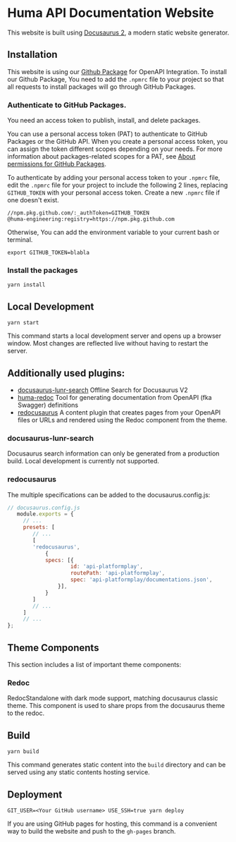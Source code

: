# Huma API Documentation Website

This website is built using [Docusaurus 2](https://docusaurus.io/), a modern static website generator.

## Installation

This website is using our [Github Package](https://github.com/huma-engineering/huma-redoc) for OpenAPI Integration. To install our Github Package, You need to add the `.npmrc` file to your project so that all requests to install packages will go through GitHub Packages.

### Authenticate to GitHub Packages.

You need an access token to publish, install, and delete packages.

You can use a personal access token (PAT) to authenticate to GitHub Packages or the GitHub API. When you create a personal access token, you can assign the token different scopes depending on your needs. For more information about packages-related scopes for a PAT, see [About permissions for GitHub Packages](https://docs.github.com/en/packages/learn-github-packages/about-permissions-for-github-packages#about-scopes-and-permissions-for-package-registries).

To authenticate by adding your personal access token to your `.npmrc` file, edit the `.npmrc` file for your project to include the following 2 lines, replacing `GITHUB_TOKEN` with your personal access token. Create a new `.npmrc` file if one doesn't exist.

```
//npm.pkg.github.com/:_authToken=GITHUB_TOKEN
@huma-engineering:registry=https://npm.pkg.github.com
```

Otherwise, You can add the environment variable to your current bash or terminal.

```
export GITHUB_TOKEN=blabla
```

### Install the packages

```
yarn install
```

## Local Development

```
yarn start
```

This command starts a local development server and opens up a browser window. Most changes are reflected live without having to restart the server.

## Additionally used plugins:

- [docusaurus-lunr-search](https://github.com/lelouch77/docusaurus-lunr-search)
Offline Search for Docusaurus V2
- [huma-redoc](https://github.com/huma-engineering/huma-redoc)
Tool for generating documentation from OpenAPI (fka Swagger) definitions
- [redocusaurus](https://github.com/rohit-gohri/redocusaurus)
A content plugin that creates pages from your OpenAPI files or URLs and rendered using the Redoc component from the theme.

### docusaurus-lunr-search

Docusaurus search information can only be generated from a production build. Local development is currently not supported. 

### redocusaurus

The multiple specifications can be added to the docusaurus.config.js:

```js
// docusaurus.config.js
   module.exports = {
     // ...
     presets: [
        // ...
        [
        'redocusaurus',
            {
            specs: [{
                    id: 'api-platformplay',
                    routePath: 'api-platformplay',
                    spec: 'api-platformplay/documentations.json',
                }],
            }
        ]
        // ...
     ]
     // ...
};
```

## Theme Components
This section includes a list of important theme components:

### Redoc
RedocStandalone with dark mode support, matching docusaurus classic theme. This component is used to share props from the docusaurus theme to the redoc.

## Build

```
yarn build
```

This command generates static content into the `build` directory and can be served using any static contents hosting service.

## Deployment

```console
GIT_USER=<Your GitHub username> USE_SSH=true yarn deploy
```

If you are using GitHub pages for hosting, this command is a convenient way to build the website and push to the `gh-pages` branch.
